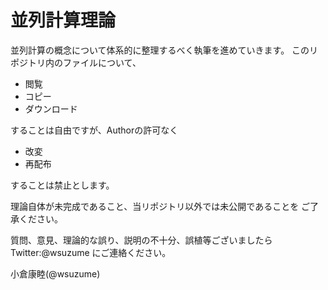 並列計算理論
===
並列計算の概念について体系的に整理するべく執筆を進めていきます。
このリポジトリ内のファイルについて、

* 閲覧
* コピー
* ダウンロード

することは自由ですが、Authorの許可なく

* 改変
* 再配布

することは禁止とします。

理論自体が未完成であること、当リポジトリ以外では未公開であることを
ご了承ください。

質問、意見、理論的な誤り、説明の不十分、誤植等ございましたら
Twitter:@wsuzume にご連絡ください。

小倉康睦(@wsuzume)
